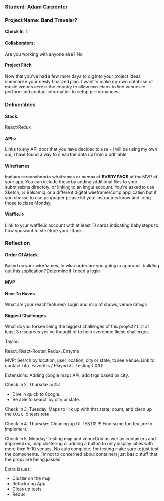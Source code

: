 ### Student: Adam Carpenter

### Project Name:  Band Traveler?

#### Check In: 1  

#### Collaborators:  
Are you working with anyone else? No

#### Project Pitch  
Now that you've had a few more days to dig into your project ideas, summarize your newly finalized plan.
I want to make my own database of music venues across the country to allow musicians to find venues to perform and contact information to setup performances.

### Deliverables  

#### Stack:
React/Redux

#### APIs:  
Links to any API docs that you have decided to use - I will be using my own api, I have found a way to clean the data up from a pdf table

#### Wireframes  
Include screenshots to wireframes or comps of **EVERY PAGE** of the MVP of your app. You can include these by adding additional files to your submissions directory, or linking to an imgur account. You're asked to use Sketch, or Balsamiq, or a different digital wireframe/comp application but if you choose to use pen/paper please let your instructors know and bring those to class Monday.  

#### Waffle.io
Link to your waffle.io account with at least 10 cards indicating baby steps to how you want to structure your attack.  

### Reflection  

#### Order Of Attack  
Based on your wireframes, in what order are you going to approach building out this application? Determine if I need a login

#### MVP

#### Nice To Haves   
What are your reach features? Login and map of shows, venue ratings

#### Biggest Challenges  
What do you forsee being the biggest challenges of this project? List at least 3 resources you've thought of to help overcome these challenges.

Taylor:

React, React-Router, Redux, Enzyme

MVP:
Search by location, user location, city or state, to see Venue. Link to contact info.
Favorites / Played At.
Testing
UX/UI

Extensions:
  Adding google maps API, add tags based on city.

Check In 2, Thursday 5/25:
* Dive in quick to Google.
* Be able to search by city or state.

Check In 3, Tuesday:
Maps to link up with that state, count, and clean up the UX/UI
5 tests total

Check In 4, Thursday:
Cleaning up UI
TESTS!!!!!
Find some fun feature to implement.

Check In 5, Monday:
Testing map and venueGrid as well as containers and improved ux, map clustering or adding a button to only display cities with more then 5-10 venues. No auto complete. For testing make sure to just test the components. I’m not to concerned about containers just basic stuff that the props are being passed

Extra Issues:
* Cluster on the map
* Refactoring App
* Clean up tests
* Redux
